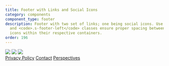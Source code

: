 ```yaml
---
title: Footer with Links and Social Icons
category: components
component_type: footer
description: Footer with two set of links; one being social icons. Use of the <code>.s-footer-right</code>
  and <code>.s-footer-left</code> classes ensure proper spacing between links and
  icons within their respective containers.
order: 196
---
```

<footer class="s-footer">
 <div class="s-footer-left">
   <a class="s-footer-icon" href="https://www.facebook.com/turingschool/"><img src="https://turing-io-assets.s3-us-west-2.amazonaws.com/images/facebook-grey-100.svg"/></a>
   <a class="s-footer-icon" href="https://twitter.com/turingschool"><img src="https://turing-io-assets.s3-us-west-2.amazonaws.com/images/twitter-grey-100.svg"/></a>
   <a class="s-footer-icon" href="https://github.com/turingschool"><img src="https://turing-io-assets.s3-us-west-2.amazonaws.com/images/github-grey-100.svg"/></a>
 </div> 
 <div class="s-footer-right">
   <a class="s-footer-link" href="/privacy">Privacy Policy</a>
   <a class="s-footer-link" href="mailto:robyn@turing.edu">Contact</a>
   <a class="s-footer-link" href="https://writing.turing.edu/" target="blank">Perspectives</a>
 </div>
</footer>